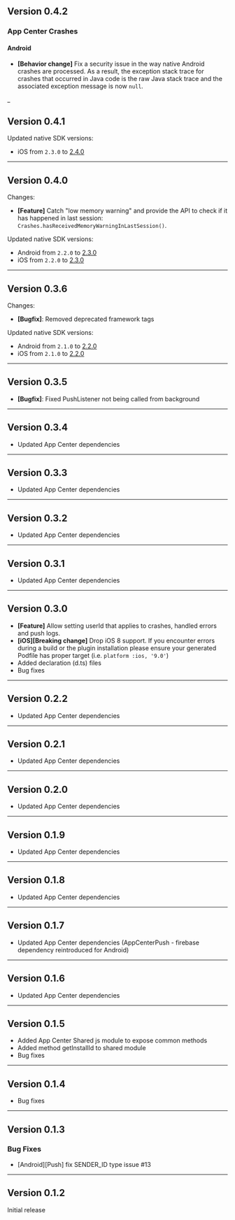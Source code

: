 ## Version 0.4.2

### App Center Crashes

#### Android

- **[Behavior change]** Fix a security issue in the way native Android crashes are processed. As a result, the exception stack trace for crashes that occurred in Java code is the raw Java stack trace and the associated exception message is now `null`.

_

## Version 0.4.1

Updated native SDK versions:
- iOS from `2.3.0` to [2.4.0](https://github.com/microsoft/appcenter-sdk-apple/releases/tag/2.4.0)
___

## Version 0.4.0

Changes:
- **[Feature]** Catch "low memory warning" and provide the API to check if it has happened in last session:  `Crashes.hasReceivedMemoryWarningInLastSession()`.

Updated native SDK versions:
- Android from `2.2.0` to [2.3.0](https://github.com/microsoft/appcenter-sdk-android/releases/tag/2.3.0)
- iOS from `2.2.0` to [2.3.0](https://github.com/microsoft/appcenter-sdk-apple/releases/tag/2.3.0)
___

## Version 0.3.6

Changes:
- **[Bugfix]**: Removed deprecated framework tags

Updated native SDK versions:
- Android from `2.1.0` to [2.2.0](https://github.com/Microsoft/AppCenter-SDK-Android/releases/tag/2.2.0)
- iOS from `2.1.0` to [2.2.0](https://github.com/Microsoft/AppCenter-SDK-Apple/releases/tag/2.2.0)
___

## Version 0.3.5

- **[Bugfix]**: Fixed PushListener not being called from background
___

## Version 0.3.4

- Updated App Center dependencies
___

## Version 0.3.3

- Updated App Center dependencies
___

## Version 0.3.2

- Updated App Center dependencies
___

## Version 0.3.1

- Updated App Center dependencies
___

## Version 0.3.0

- **[Feature]** Allow setting userId that applies to crashes, handled errors and push logs.
- **[iOS][Breaking change]** Drop iOS 8 support. If you encounter errors during a build or the plugin installation please ensure your generated Podfile has proper target (i.e. `platform :ios, '9.0'`)
- Added declaration (d.ts) files
- Bug fixes
___

## Version 0.2.2

- Updated App Center dependencies
___

## Version 0.2.1

- Updated App Center dependencies
___

## Version 0.2.0

- Updated App Center dependencies
___

## Version 0.1.9

- Updated App Center dependencies
___

## Version 0.1.8

- Updated App Center dependencies
___

## Version 0.1.7

- Updated App Center dependencies (AppCenterPush - firebase dependency reintroduced for Android)

___

## Version 0.1.6

- Updated App Center dependencies

___

## Version 0.1.5

- Added App Center Shared js module to expose common methods
- Added method getInstallId to shared module
- Bug fixes

___

## Version 0.1.4

- Bug fixes

___

## Version 0.1.3

### Bug Fixes
- [Android][Push] fix SENDER_ID type issue #13

___

## Version 0.1.2

Initial release
